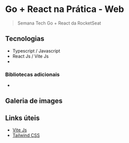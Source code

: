 # Go + React na Prática - Web

> Semana Tech Go + React da RocketSeat

## Tecnologias

- Typescript / Javascript
- React Js / Vite Js
-

### Bibliotecas adicionais

-

## Galeria de images

## Links úteis

- [Vite Js](https://vitejs.dev/)
- [Tailwind CSS](https://tailwindcss.com/docs/guides/vite#react)
